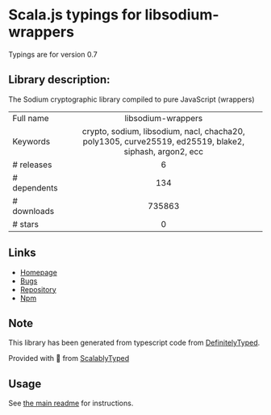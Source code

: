 
# Scala.js typings for libsodium-wrappers

Typings are for version 0.7

## Library description:
The Sodium cryptographic library compiled to pure JavaScript (wrappers)

|                    |                 |
| ------------------ | :-------------: |
| Full name          | libsodium-wrappers |
| Keywords           | crypto, sodium, libsodium, nacl, chacha20, poly1305, curve25519, ed25519, blake2, siphash, argon2, ecc |
| # releases         | 6 |
| # dependents       | 134 |
| # downloads        | 735863 |
| # stars            | 0 |

## Links
- [Homepage](https://github.com/jedisct1/libsodium.js)
- [Bugs](https://github.com/jedisct1/libsodium.js/issues)
- [Repository](https://github.com/jedisct1/libsodium.js)
- [Npm](https://www.npmjs.com/package/libsodium-wrappers)
    


## Note
This library has been generated from typescript code from [DefinitelyTyped](https://definitelytyped.org).

Provided with :purple_heart: from [ScalablyTyped](https://github.com/oyvindberg/ScalablyTyped)

## Usage
See [the main readme](../../readme.md) for instructions.


